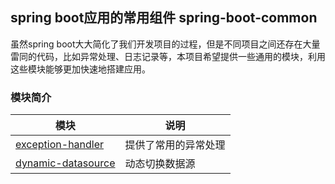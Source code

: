 ## spring boot应用的常用组件  spring-boot-common

虽然spring boot大大简化了我们开发项目的过程，但是不同项目之间还存在大量雷同的代码，比如异常处理、日志记录等，本项目希望提供一些通用的模块，利用这些模块能够更加快速地搭建应用。

### 模块简介

模块 | 说明
---|---
[exception-handler](https://github.com/schhx/spring-boot-common/tree/master/exception-handler)  | 提供了常用的异常处理
[dynamic-datasource](https://github.com/schhx/spring-boot-common/tree/master/dynamic-datasource)  | 动态切换数据源


